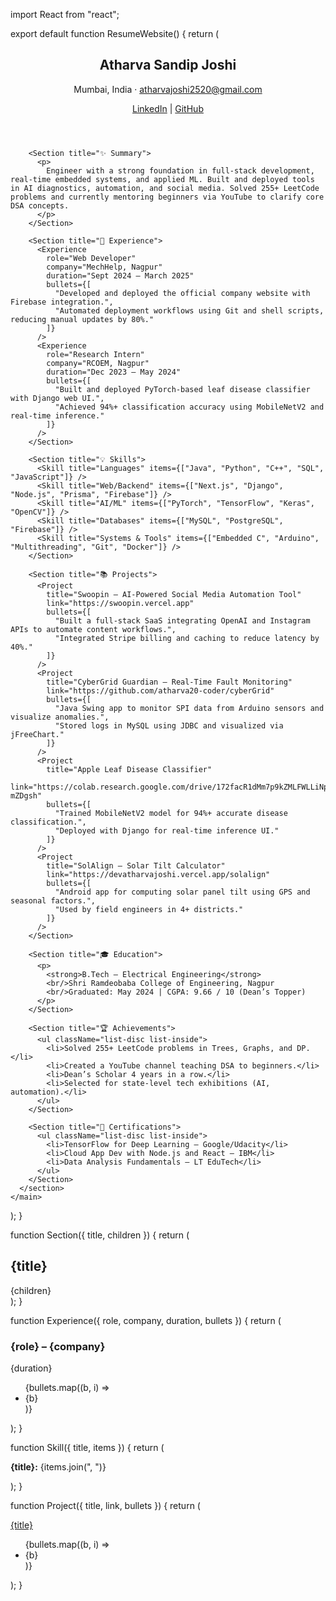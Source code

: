 import React from "react";

export default function ResumeWebsite() {
  return (
    <main className="min-h-screen bg-white text-gray-900 font-sans p-8">
      <section className="max-w-4xl mx-auto">
        <header className="text-center mb-8">
          <h1 className="text-4xl font-bold">Atharva Sandip Joshi</h1>
          <p className="mt-2">Mumbai, India · <a className="text-blue-600" href="mailto:atharvajoshi2520@gmail.com">atharvajoshi2520@gmail.com</a></p>
          <p>
            <a href="https://linkedin.com/in/atharva20" className="text-blue-600">LinkedIn</a> | 
            <a href="https://github.com/atharva20-coder" className="text-blue-600"> GitHub</a>
          </p>
        </header>

        <Section title="✨ Summary">
          <p>
            Engineer with a strong foundation in full-stack development, real-time embedded systems, and applied ML. Built and deployed tools in AI diagnostics, automation, and social media. Solved 255+ LeetCode problems and currently mentoring beginners via YouTube to clarify core DSA concepts.
          </p>
        </Section>

        <Section title="💼 Experience">
          <Experience
            role="Web Developer"
            company="MechHelp, Nagpur"
            duration="Sept 2024 – March 2025"
            bullets={[
              "Developed and deployed the official company website with Firebase integration.",
              "Automated deployment workflows using Git and shell scripts, reducing manual updates by 80%."
            ]}
          />
          <Experience
            role="Research Intern"
            company="RCOEM, Nagpur"
            duration="Dec 2023 – May 2024"
            bullets={[
              "Built and deployed PyTorch-based leaf disease classifier with Django web UI.",
              "Achieved 94%+ classification accuracy using MobileNetV2 and real-time inference."
            ]}
          />
        </Section>

        <Section title="💡 Skills">
          <Skill title="Languages" items={["Java", "Python", "C++", "SQL", "JavaScript"]} />
          <Skill title="Web/Backend" items={["Next.js", "Django", "Node.js", "Prisma", "Firebase"]} />
          <Skill title="AI/ML" items={["PyTorch", "TensorFlow", "Keras", "OpenCV"]} />
          <Skill title="Databases" items={["MySQL", "PostgreSQL", "Firebase"]} />
          <Skill title="Systems & Tools" items={["Embedded C", "Arduino", "Multithreading", "Git", "Docker"]} />
        </Section>

        <Section title="📚 Projects">
          <Project
            title="Swoopin – AI-Powered Social Media Automation Tool"
            link="https://swoopin.vercel.app"
            bullets={[
              "Built a full-stack SaaS integrating OpenAI and Instagram APIs to automate content workflows.",
              "Integrated Stripe billing and caching to reduce latency by 40%."
            ]}
          />
          <Project
            title="CyberGrid Guardian – Real-Time Fault Monitoring"
            link="https://github.com/atharva20-coder/cyberGrid"
            bullets={[
              "Java Swing app to monitor SPI data from Arduino sensors and visualize anomalies.",
              "Stored logs in MySQL using JDBC and visualized via jFreeChart."
            ]}
          />
          <Project
            title="Apple Leaf Disease Classifier"
            link="https://colab.research.google.com/drive/172facR1dMm7p9kZMLFWLLiNpj-mZDgsh"
            bullets={[
              "Trained MobileNetV2 model for 94%+ accurate disease classification.",
              "Deployed with Django for real-time inference UI."
            ]}
          />
          <Project
            title="SolAlign – Solar Tilt Calculator"
            link="https://devatharvajoshi.vercel.app/solalign"
            bullets={[
              "Android app for computing solar panel tilt using GPS and seasonal factors.",
              "Used by field engineers in 4+ districts."
            ]}
          />
        </Section>

        <Section title="🎓 Education">
          <p>
            <strong>B.Tech – Electrical Engineering</strong>  
            <br/>Shri Ramdeobaba College of Engineering, Nagpur  
            <br/>Graduated: May 2024 | CGPA: 9.66 / 10 (Dean’s Topper)
          </p>
        </Section>

        <Section title="🏆 Achievements">
          <ul className="list-disc list-inside">
            <li>Solved 255+ LeetCode problems in Trees, Graphs, and DP.</li>
            <li>Created a YouTube channel teaching DSA to beginners.</li>
            <li>Dean’s Scholar 4 years in a row.</li>
            <li>Selected for state-level tech exhibitions (AI, automation).</li>
          </ul>
        </Section>

        <Section title="📖 Certifications">
          <ul className="list-disc list-inside">
            <li>TensorFlow for Deep Learning – Google/Udacity</li>
            <li>Cloud App Dev with Node.js and React – IBM</li>
            <li>Data Analysis Fundamentals – LT EduTech</li>
          </ul>
        </Section>
      </section>
    </main>
  );
}

function Section({ title, children }) {
  return (
    <div className="mb-8">
      <h2 className="text-xl font-semibold border-b border-gray-300 pb-1 mb-2">{title}</h2>
      {children}
    </div>
  );
}

function Experience({ role, company, duration, bullets }) {
  return (
    <div className="mb-4">
      <h3 className="font-bold">{role} – {company}</h3>
      <p className="text-sm italic mb-1">{duration}</p>
      <ul className="list-disc list-inside text-sm">
        {bullets.map((b, i) => <li key={i}>{b}</li>)}
      </ul>
    </div>
  );
}

function Skill({ title, items }) {
  return (
    <p><strong>{title}:</strong> {items.join(", ")}</p>
  );
}

function Project({ title, link, bullets }) {
  return (
    <div className="mb-4">
      <a href={link} target="_blank" rel="noopener noreferrer" className="text-blue-600 font-bold">{title}</a>
      <ul className="list-disc list-inside text-sm">
        {bullets.map((b, i) => <li key={i}>{b}</li>)}
      </ul>
    </div>
  );
}
